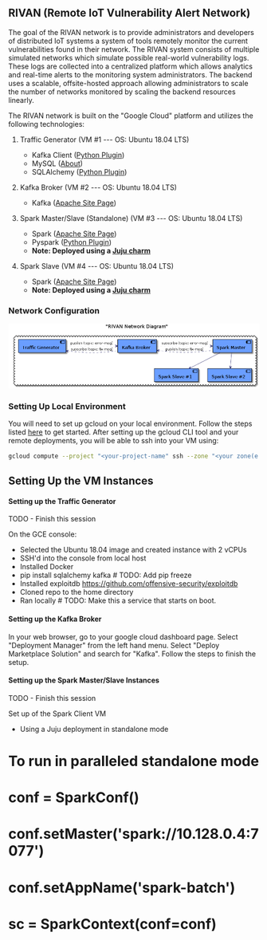 ## RIVAN (Remote IoT Vulnerability Alert Network)

The goal of the RIVAN network is to provide administrators and developers of distributed IoT systems a system of tools
remotely monitor the current vulnerabilities found in their network. The RIVAN system consists of multiple simulated 
networks which simulate possible real-world vulnerability logs. These logs are collected into a centralized platform
which allows analytics and real-time alerts to the monitoring system administrators. The backend uses a scalable,
offsite-hosted approach allowing administrators to scale the number of networks monitored by scaling the backend 
resources linearly.

The RIVAN network is built on the "Google Cloud" platform and utilizes the following technologies:

1. Traffic Generator (VM #1 --- OS: Ubuntu 18.04 LTS)
    * Kafka Client ([Python Plugin](https://pypi.org/project/kafka-python/))
    * MySQL ([About](https://www.mysql.com/))
    * SQLAlchemy ([Python Plugin](https://pypi.org/project/SQLAlchemy/))
    
2. Kafka Broker (VM #2 --- OS: Ubuntu 18.04 LTS)
    * Kafka ([Apache Site Page](https://kafka.apache.org/))
    
3. Spark Master/Slave (Standalone) (VM #3 --- OS: Ubuntu 18.04 LTS)
    * Spark ([Apache Site Page](https://spark.apache.org/))
    * Pyspark ([Python Plugin](https://pypi.org/project/pyspark/))
    * **Note: Deployed using a [Juju charm](https://jujucharms.com/apache-spark/13)**

4. Spark Slave (VM #4 --- OS: Ubuntu 18.04 LTS)
    * Spark ([Apache Site Page](https://spark.apache.org/))
    * **Note: Deployed using a [Juju charm](https://jujucharms.com/spark/74)**
    
### Network Configuration
![Network Diagram](./docs/rivan_diagram.png)

### Setting Up Local Environment
You will need to set up gcloud on your local environment. Follow the steps listed [here](https://cloud.google.com/sdk/install) to get started.
After setting up the gcloud CLI tool and your remote deployments, you will be able to ssh into your VM using:
```bash
gcloud compute --project "<your-project-name" ssh --zone "<your zone(e.g. us-central1-a)" "<VM Instance Name>"
```

## Setting Up the VM Instances
#### Setting up the Traffic Generator
TODO - Finish this session

On the GCE console:
* Selected the Ubuntu 18.04 image and created instance with 2 vCPUs
* SSH'd into the console from local host
* Installed Docker
* pip install sqlalchemy kafka # TODO: Add pip freeze
* Installed exploitdb https://github.com/offensive-security/exploitdb
* Cloned repo to the home directory
* Ran locally # TODO: Make this a service that starts on boot.
#### Setting up the Kafka Broker
In your web browser, go to your google cloud dashboard page. Select "Deployment Manager" from the left hand menu.
Select "Deploy Marketplace Solution" and search for "Kafka". Follow the steps to finish the setup.
#### Setting up the Spark Master/Slave Instances
TODO - Finish this session

Set up of the Spark Client VM
* Using a Juju deployment in standalone mode

# To run in paralleled standalone mode
# conf = SparkConf()
# conf.setMaster('spark://10.128.0.4:7077')
# conf.setAppName('spark-batch')
# sc = SparkContext(conf=conf)
